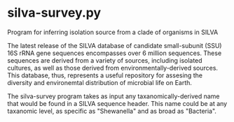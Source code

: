 # silva-survey.py
Program for inferring isolation source from a clade of organisms in SILVA

The latest release of the SILVA database of candidate small-subunit (SSU) 16S rRNA gene sequences encompasses over 6 million sequences. These sequences are derived from a variety of sources, including isolated cultures, as well as those derived from environmentally-derived sources. This database, thus, represents a useful repository for assesing the diversity and environemtal distribution of microbial life on Earth.

The silva-survey program takes as input any taxanomically-derived name that would be found in a SILVA sequence header. This name could be at any taxanomic level, as specific as "Shewanella" and as broad as "Bacteria".
